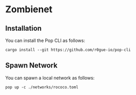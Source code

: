 # Zombienet

## Installation
You can install the Pop CLI as follows:
```shell
cargo install --git https://github.com/r0gue-io/pop-cli
```

## Spawn Network
You can spawn a local network as follows:
```shell
pop up -c ./networks/rococo.toml
```